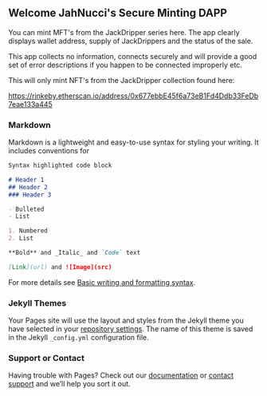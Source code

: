 ## Welcome JahNucci's Secure Minting DAPP

You can mint MFT's from the JackDripper series here. The app clearly displays wallet address, supply of JackDrippers and the status of the sale.

This app collects no information, connects securely and will provide a good set of error descriptions if you happen to be connected improperly etc.

This will only mint NFT's from the JackDripper collection found here:

https://rinkeby.etherscan.io/address/0x677ebbE45f6a73eB1Fd4Ddb33FeDb7eae133a445

### Markdown

Markdown is a lightweight and easy-to-use syntax for styling your writing. It includes conventions for

```markdown
Syntax highlighted code block

# Header 1
## Header 2
### Header 3

- Bulleted
- List

1. Numbered
2. List

**Bold** and _Italic_ and `Code` text

[Link](url) and ![Image](src)
```

For more details see [Basic writing and formatting syntax](https://docs.github.com/en/github/writing-on-github/getting-started-with-writing-and-formatting-on-github/basic-writing-and-formatting-syntax).

### Jekyll Themes

Your Pages site will use the layout and styles from the Jekyll theme you have selected in your [repository settings](https://github.com/JahNucci/jackdripper/settings/pages). The name of this theme is saved in the Jekyll `_config.yml` configuration file.

### Support or Contact

Having trouble with Pages? Check out our [documentation](https://docs.github.com/categories/github-pages-basics/) or [contact support](https://support.github.com/contact) and we’ll help you sort it out.
